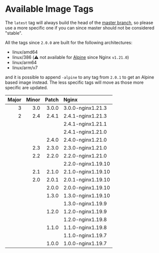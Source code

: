 # Available Image Tags
The `latest` tag will always build the head of the
[master branch][master-branch], so please use a more specific one if you can
since master should not be considered "stable".

All the tags since `2.0.0` are built for the following architectures:

- linux/amd64
- linux/386 (:warning: not available for [Alpine][alpine-i386] since Nginx `v1.21.0`)
- linux/arm64
- linux/arm/v7

and it is possible to append `-alpine` to any tag from `2.0.1` to get an Alpine
based image instead. The less specific tags will move as those more specific
are updated.


| Major | Minor | Patch | Nginx              |
| ----: | ----: | ----: | :----------------- |
| 3     | 3.0   | 3.0.0 | 3.0.0-nginx1.21.3  |
| 2     | 2.4   | 2.4.1 | 2.4.1-nginx1.21.3  |
|       |       |       | 2.4.1-nginx1.21.1  |
|       |       |       | 2.4.1-nginx1.21.0  |
|       |       | 2.4.0 | 2.4.0-nginx1.21.0  |
|       | 2.3   | 2.3.0 | 2.3.0-nginx1.21.0  |
|       | 2.2   | 2.2.0 | 2.2.0-nginx1.21.0  |
|       |       |       | 2.2.0-nginx1.19.10 |
|       | 2.1   | 2.1.0 | 2.1.0-nginx1.19.10 |
|       | 2.0   | 2.0.1 | 2.0.1-nginx1.19.10 |
|       |       | 2.0.0 | 2.0.0-nginx1.19.10 |
|       |       | 1.3.0 | 1.3.0-nginx1.19.10 |
|       |       |       | 1.3.0-nginx1.19.9  |
|       |       | 1.2.0 | 1.2.0-nginx1.19.9  |
|       |       |       | 1.2.0-nginx1.19.8  |
|       |       | 1.1.0 | 1.1.0-nginx1.19.8  |
|       |       |       | 1.1.0-nginx1.19.7  |
|       |       | 1.0.0 | 1.0.0-nginx1.19.7  |

[master-branch]: https://github.com/JonasAlfredsson/docker-nginx-certbot/tree/master
[alpine-i386]: https://github.com/JonasAlfredsson/docker-nginx-certbot/issues/77
